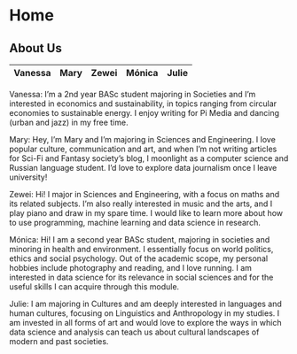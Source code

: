 # Home

## About Us

| Vanessa | Mary | Zewei | Mónica | Julie |
|---------|------|-------|--------|-------|

Vanessa: I’m a 2nd year BASc student majoring in Societies and I’m interested in economics and sustainability, in topics ranging from circular economies to sustainable energy. I enjoy writing for Pi Media and dancing (urban and jazz) in my free time. 

Mary: 
Hey, I’m Mary and I’m majoring in Sciences and Engineering. I love popular culture, communication and art, and when I’m not writing articles for Sci-Fi and Fantasy society’s blog, I moonlight as a computer science and Russian language student. I’d love to explore data journalism once I leave university!

Zewei:
Hi! I major in Sciences and Engineering, with a focus on maths and its related subjects. I’m also really interested in music and the arts, and I play piano and draw in my spare time. I would like to learn more about how to use programming, machine learning and data science in research.

Mónica:
Hi! I am a second year BASc student, majoring in societies and minoring in health and environment. I essentially focus on world politics, ethics and social psychology. Out of the academic scope, my personal hobbies include photography and reading, and I love running. I am interested in data science for its relevance in social sciences and for the useful skills I can acquire through this module. 


Julie:
I am majoring in Cultures and am deeply interested in languages and human cultures, focusing on Linguistics and Anthropology in my studies. I am invested in all forms of art and would love to explore the ways in which data science and analysis can teach us about cultural landscapes of modern and past societies.

